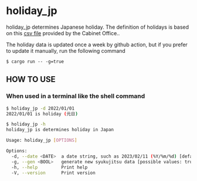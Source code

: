 # holiday_jp

holiday_jp determines Japanese holiday.
The definition of holidays is based on this [csv file](https://www8.cao.go.jp/chosei/shukujitsu/syukujitsu.csv) provided by the Cabinet Office..

The holiday data is updated once a week by github action, but if you prefer to update it manually, run the following command

```
$ cargo run -- -g=true
```

## HOW TO USE

### When used in a terminal like the shell command

```sh
$ holiday_jp -d 2022/01/01
2022/01/01 is holiday (元日)

$ holiday_jp -h
holiday_jp is determines holiday in Japan

Usage: holiday_jp [OPTIONS]

Options:
  -d, --date <DATE>  a date string, such as 2023/02/11 (%Y/%m/%d) [default: ]
  -g, --gen <BOOL>   generate new syukujitsu data [possible values: true, false]
  -h, --help         Print help
  -V, --version      Print version
```
